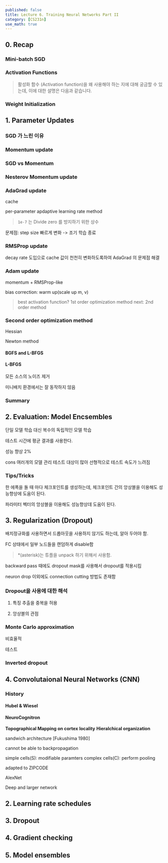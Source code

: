 ```yaml
---
published: false
title: Lecture 6. Training Neural Networks Part II
category: [CS231n]
use_math: true
---
```


## 0. Recap

### Mini-batch SGD

### Activation Functions

> 활성화 함수 (Activation function)을 왜 사용해야 하는 지에 대해 궁금할 수 있는데, 이에 대한 설명은 다음과 같습니다.

### Weight Initialization

## 1. Parameter Updates

### SGD 가 느린 이유

### Momentum update

### SGD vs Momentum

### Nesterov Momentum update

### AdaGrad update

cache

per-parameter apdaptive learning rate method

> `1e-7` 는 Divide zero 를 방지하기 위한 상수

문제점: step size 빠르게 변화 -> 조기 학습 종료

### RMSProp update

decay rate 도입으로 cache 값이 천천히 변화하도록하여 AdaGrad 의 문제점 해결

### Adam update

momentum + RMSProp-like 

bias correction: warm up(scale up m, v)

> best activation function? 
> 1st order optimization method
> next: 2nd order method

### Second order optimization method

Hessian

Newton method

#### BGFS and L-BFGS

#### L-BFGS

모든 소스의 노이즈 제거

미니배치 환경에서는 잘 동작하지 않음

### Summary

## 2. Evaluation: Model Encsembles

단일 모델 학습 대신 복수의 독립적인 모델 학습

테스트 시간에 평균 결과를 사용한다.

성능 향상 2%

cons
여러개의 모델 관리
테스트 대상이 많아 선형적으로 테스트 속도가 느려짐

### Tips/Tricks

한 에폭을 돌 때 마다 체크포인트를 생성하는데, 체크포인트 간의 앙상블을 이용해도 성능향상에 도움이 된다.

파라미터 벡터의 앙상블을 이용해도 성능향상데 도움이 된다.

## 3. Regularization (Dropout)

배치정규화를 사용하면서 드롭아웃을 사용하지 않기도 하는데, 알아 두어야 함.

FC 상태에서 일부 노드들을 랜덤하게 disable함

> *(asterisk)는 튜플을 unpack 하기 위해서 사용함.

backward pass 때에도 dropout mask를 사용해서 dropout를 적용시킴

neuron drop 이외에도 connection cutting 방법도 존재함

### Dropout을 사용에 대한 해석

1. 특징 추출을 중복을 허용

2. 앙상블의 관점

### Monte Carlo approximation

비효율적

테스트

### Inverted dropout

## 4. Convolutaional Neural Networks (CNN)

### History

#### Hubel & Wiesel

#### NeuroCognitron

**Topographical Mapping on cortex**
**locality**
**Hieralchical organization**

sandwich architecture [Fukushima 1980]

cannot be able to backpropagation

simple cells(S): modifiable paramters
complex cells(C): perform pooling

adapted to ZIPCODE

AlexNet

Deep and larger network


## 2. Learning rate schedules

## 3. Dropout

## 4. Gradient checking

## 5. Model ensembles
